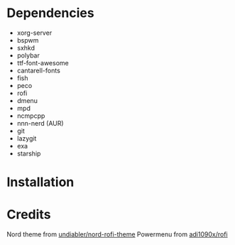 # Dependencies

- xorg-server
- bspwm
- sxhkd
- polybar
- ttf-font-awesome
- cantarell-fonts
- fish
- peco
- rofi
- dmenu
- mpd
- ncmpcpp
- nnn-nerd (AUR)
- git
- lazygit
- exa
- starship

# Installation


# Credits

Nord theme from [undiabler/nord-rofi-theme](https://github.com/undiabler/nord-rofi-theme)
Powermenu from [adi1090x/rofi](https://github.com/adi1090x/rofi)
